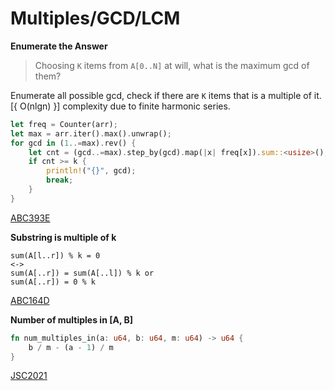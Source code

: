 # Multiples/GCD/LCM


**Enumerate the Answer**

> Choosing `K` items from `A[0..N]` at will, what is the maximum gcd of them?

Enumerate all possible gcd, check if there are `K` items that is a multiple of it.
[{ O(nlgn) }] complexity due to finite harmonic series.

```rust
let freq = Counter(arr);
let max = arr.iter().max().unwrap();
for gcd in (1..=max).rev() {
    let cnt = (gcd..=max).step_by(gcd).map(|x| freq[x]).sum::<usize>();
    if cnt >= k {
        println!("{}", gcd);
        break;
    }
}
```

[ABC393E](https://atcoder.jp/contests/abc393/submissions/62819583)

**Substring is multiple of k**

```
sum(A[l..r]) % k = 0 
<-> 
sum(A[..r]) = sum(A[..l]) % k or 
sum(A[..r]) = 0 % k
```

[ABC164D](https://atcoder.jp/contests/abc164/submissions/53505764)


**Number of multiples in [A, B]**

```rust
fn num_multiples_in(a: u64, b: u64, m: u64) -> u64 {
    b / m - (a - 1) / m
}
```

[JSC2021](https://atcoder.jp/contests/jsc2021/submissions/59151073)